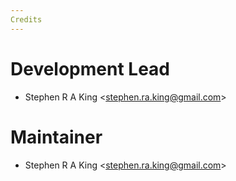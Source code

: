 ```yaml
---
Credits
---
```


# Development Lead

- Stephen R A King \<stephen.ra.king@gmail.com\>

# Maintainer

- Stephen R A King \<stephen.ra.king@gmail.com\>
